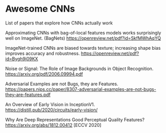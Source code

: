 # Awesome CNNs
List of papers that explore how CNNs actually work


Approximating CNNs with bag-of-local features models works surprisingly well on ImageNet. (BagNets) https://openreview.net/pdf?id=SkfMWhAqYQ

ImageNet-trained CNNs are biased towards texture; increasing shape bias improves accuracy and robustness. https://openreview.net/pdf?id=Bygh9j09KX

Noise or Signal: The Role of Image Backgrounds in Object Recognition. https://arxiv.org/pdf/2006.09994.pdf

Adversarial Examples are not Bugs, they are Features. https://papers.nips.cc/paper/8307-adversarial-examples-are-not-bugs-they-are-features.pdf

An Overview of Early Vision in InceptionV1. https://distill.pub/2020/circuits/early-vision/


Why Are Deep Representations Good Perceptual Quality Features? https://arxiv.org/abs/1812.00412 [ECCV 2020]
